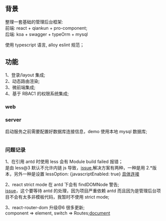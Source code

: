 ## 背景

整理一套基础的管理后台框架:  
前端: react + qiankun + pro-component;  
后端: koa + swagger + typeOrm + mysql

使用 typescript 语言, alloy eslint 规范；

## 功能

1、登录/layout 集成;  
2、动态路由渲染;  
3、微前端集成;  
4、基于 RBAC1 的权限系统集成;

### web

### server

启动服务之前需要配置好数据库连接信息，demo 使用本地 mysql 数据库;

```

```

### 问题记录

1、在引用 antd 时使用 less 会有 Module build failed 报错；  
是由 less@3 默认不允许内链 js 导致，[issue](https://github.com/ant-design/ant-design/issues/7927),解决方案有两种，一种是用 2.\*版本，另外一种是设置 lessOption: {javascriptEnabled: true} [具体连接](https://www.jianshu.com/p/779abdd339a9)

2、react strict mode 在 antd 下会有 findDOMNode 警告;  
[issue](https://github.com/ant-design/pro-components/issues/1144)，这个要等待 antd 的处理，因为项目严重依赖 antd 而且因为是管理后台项目不会有太多非模板代码，我暂时不使用 strict mode;

3、react-router-dom 升级@6 很多更新;  
component => element, switch => Routes;[document](https://reactrouter.com/docs/en/v6/getting-started/overview)
